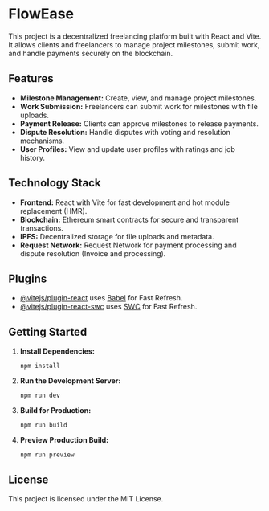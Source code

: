 # FlowEase

This project is a decentralized freelancing platform built with React and Vite. It allows clients and freelancers to manage project milestones, submit work, and handle payments securely on the blockchain.

## Features

- **Milestone Management:** Create, view, and manage project milestones.
- **Work Submission:** Freelancers can submit work for milestones with file uploads.
- **Payment Release:** Clients can approve milestones to release payments.
- **Dispute Resolution:** Handle disputes with voting and resolution mechanisms.
- **User Profiles:** View and update user profiles with ratings and job history.

## Technology Stack

- **Frontend:** React with Vite for fast development and hot module replacement (HMR).
- **Blockchain:** Ethereum smart contracts for secure and transparent transactions.
- **IPFS:** Decentralized storage for file uploads and metadata.
- **Request Network:** Request Network for payment processing and dispute resolution (Invoice and processing).

## Plugins

- [@vitejs/plugin-react](https://github.com/vitejs/vite-plugin-react/blob/main/packages/plugin-react/README.md) uses [Babel](https://babeljs.io/) for Fast Refresh.
- [@vitejs/plugin-react-swc](https://github.com/vitejs/vite-plugin-react-swc) uses [SWC](https://swc.rs/) for Fast Refresh.

## Getting Started

1. **Install Dependencies:**
   ```
   npm install
   ```

2. **Run the Development Server:**
   ```
   npm run dev
   ```

3. **Build for Production:**
   ```
   npm run build
   ```

4. **Preview Production Build:**
   ```
   npm run preview
   ```

## License

This project is licensed under the MIT License.

